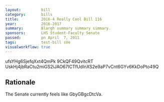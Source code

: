 ```yaml
---
layout:         bill
category:       bills
title:          2016-4 Really Cool Bill 116
year:           2016-2017
summary:        Blargh summary summary simmary.
sponsors:       LHS Student-Faculty Senate
passed:         pn April  7, 2011
tags:           test-bill sVe
visualworkflow: true
---
```



ufsYHg6SjefqXxt4QmPk 9CkQF49QvitcRT UskHj4jbRaCtu2miGS2iJAO67ICTfUdInXS2e9aP7vCnt6GYv6KkDoPto49Q 




Rationale
---------
The Senate currently feels like GbyGBgcDtcVa.
